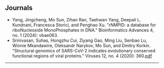 Journals
---
* Yang, Jingcheng, Mo Sun, Zihan Ran, Taehwan Yang, Deepali L. Kundnani, Francesca Storici, and Penghao Xu. "rNMPID: a database for riboNucleoside MonoPhosphates in DNA." Bioinformatics Advances 4, no. 1 (2024): vbae063. 
* Srinivasan, Suhas, Hongzhu Cui, Ziyang Gao, Ming Liu, Senbao Lu, Winnie Mkandawire, Oleksandr Narykov, Mo Sun, and Dmitry Korkin. "Structural genomics of SARS-CoV-2 indicates evolutionary conserved functional regions of viral proteins." Viruses 12, no. 4 (2020): 360.[pdf]('http://msun330.github.io/files/viruses-12-00360-v2.pdf')
---


